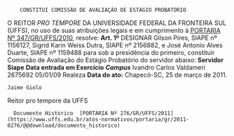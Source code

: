         CONSTITUI COMISSÃO DE AVALIAÇÃO DE ESTÁGIO PROBATÓRIO  

 O REITOR *PRO TEMPORE*  DA UNIVERSIDADE FEDERAL DA FRONTEIRA SUL (UFFS), no uso de suas atribuições legais e em cumprimento à [PORTARIA Nº 347/GR/UFFS/2010](https://www.uffs.edu.br/atos-normativos/portaria/gr/2010-0347), resolve:   **Art. 1º**  DESIGNAR Gilson Pires, SIAPE nº 1156127, Sigrid Karin Weiss Dutra, SIAPE nº 2156882, e José Antonio Alves Duarte, SIAPE nº 1159488 para sob a presidência do primeiro, constituir Comissão de Avaliação do Estágio Probatório do servidor abaixo:     **Servidor**    **Siape**    **Data entrada em Exercício**     ***Campus***      Ivandro Carlos Valdameri   2675692   05/01/09   Realeza            **Data do ato:** Chapecó-SC, 25 de março de 2011.   
 

    Jaime Giolo    
 Reitor pro tempore da UFFS 

      Documento Histórico  [PORTARIA Nº 276/GR/UFFS/2011](https://www.uffs.edu.br/atos-normativos/portaria/gr/2011-0276/@@download/documento_historico)     
      